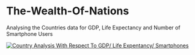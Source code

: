 # The-Wealth-Of-Nations
Analysing the Countries data for GDP, Life Expectancy and Number of Smartphone Users

<div class='tableauPlaceholder' id='viz1696511447489' style='position: relative'><noscript><a href='#'><img alt='Country Analysis With Respect To GDP&#47; Life Expentancy&#47; Smartphones ' src='https:&#47;&#47;public.tableau.com&#47;static&#47;images&#47;Th&#47;TheWealthOfNations-Assignment1&#47;Dashboard-CountryAnalysis&#47;1_rss.png' style='border: none' /></a></noscript><object class='tableauViz'  style='display:none;'><param name='host_url' value='https%3A%2F%2Fpublic.tableau.com%2F' /> <param name='embed_code_version' value='3' /> <param name='site_root' value='' /><param name='name' value='TheWealthOfNations-Assignment1&#47;Dashboard-CountryAnalysis' /><param name='tabs' value='no' /><param name='toolbar' value='yes' /><param name='static_image' value='https:&#47;&#47;public.tableau.com&#47;static&#47;images&#47;Th&#47;TheWealthOfNations-Assignment1&#47;Dashboard-CountryAnalysis&#47;1.png' /> <param name='animate_transition' value='yes' /><param name='display_static_image' value='yes' /><param name='display_spinner' value='yes' /><param name='display_overlay' value='yes' /><param name='display_count' value='yes' /><param name='language' value='en-GB' /></object></div>                <script type='text/javascript'>                    var divElement = document.getElementById('viz1696511447489');                    var vizElement = divElement.getElementsByTagName('object')[0];                    if ( divElement.offsetWidth > 800 ) { vizElement.style.minWidth='1720px';vizElement.style.maxWidth='1820px';vizElement.style.width='100%';vizElement.style.minHeight='587px';vizElement.style.maxHeight='887px';vizElement.style.height=(divElement.offsetWidth*0.75)+'px';} else if ( divElement.offsetWidth > 500 ) { vizElement.style.minWidth='1720px';vizElement.style.maxWidth='1820px';vizElement.style.width='100%';vizElement.style.minHeight='587px';vizElement.style.maxHeight='887px';vizElement.style.height=(divElement.offsetWidth*0.75)+'px';} else { vizElement.style.width='100%';vizElement.style.height='2327px';}                     var scriptElement = document.createElement('script');                    scriptElement.src = 'https://public.tableau.com/javascripts/api/viz_v1.js';                    vizElement.parentNode.insertBefore(scriptElement, vizElement);                </script>
